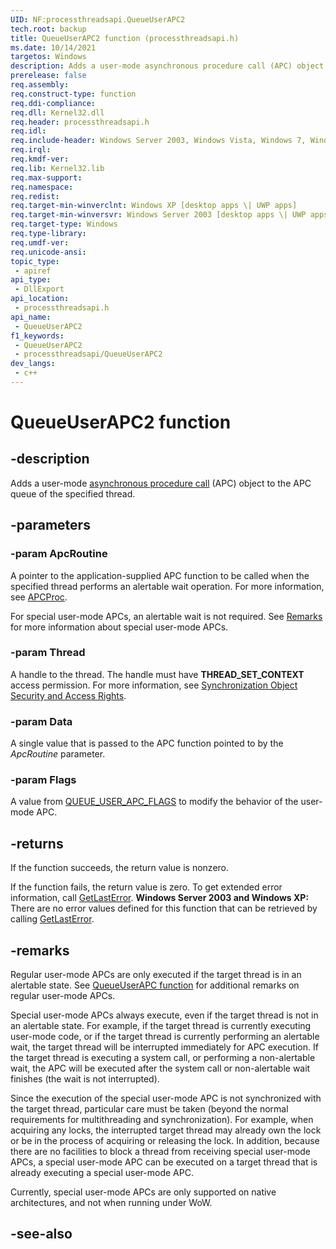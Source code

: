 ```yaml
---
UID: NF:processthreadsapi.QueueUserAPC2
tech.root: backup
title: QueueUserAPC2 function (processthreadsapi.h)
ms.date: 10/14/2021
targetos: Windows
description: Adds a user-mode asynchronous procedure call (APC) object to the APC queue of the specified thread. (QueueUserAPC2)
prerelease: false
req.assembly: 
req.construct-type: function
req.ddi-compliance: 
req.dll: Kernel32.dll
req.header: processthreadsapi.h
req.idl: 
req.include-header: Windows Server 2003, Windows Vista, Windows 7, Windows Server 2008  Windows Server 2008 R2, Windows.h
req.irql: 
req.kmdf-ver: 
req.lib: Kernel32.lib
req.max-support: 
req.namespace: 
req.redist: 
req.target-min-winverclnt: Windows XP [desktop apps \| UWP apps]
req.target-min-winversvr: Windows Server 2003 [desktop apps \| UWP apps]
req.target-type: Windows
req.type-library: 
req.umdf-ver: 
req.unicode-ansi: 
topic_type:
 - apiref
api_type:
 - DllExport
api_location:
 - processthreadsapi.h
api_name:
 - QueueUserAPC2
f1_keywords:
 - QueueUserAPC2
 - processthreadsapi/QueueUserAPC2
dev_langs:
 - c++
---
```


# QueueUserAPC2 function

## -description

Adds a user-mode [asynchronous procedure call](/windows/win32/sync/asynchronous-procedure-calls) (APC) object to the APC queue of the specified thread.

## -parameters

### -param ApcRoutine

A pointer to the application-supplied APC function to be called when the specified thread performs an alertable wait operation. For more information, see [APCProc](/windows/desktop/api/winnt/nc-winnt-papcfunc).

For special user-mode APCs, an alertable wait is not required. See [Remarks](#-remarks) for more information about special user-mode APCs.

### -param Thread

A handle to the thread. The handle must have <b>THREAD_SET_CONTEXT</b> access permission. For more information, see [Synchronization Object Security and Access Rights](/windows/desktop/Sync/synchronization-object-security-and-access-rights).

### -param Data

A single value that is passed to the APC function pointed to by the *ApcRoutine* parameter.

### -param Flags

A value from [QUEUE_USER_APC_FLAGS](ne-processthreadsapi-queue_user_apc_flags.md) to modify the behavior of the user-mode APC.

## -returns

If the function succeeds, the return value is nonzero.

If the function fails, the return value is zero. To get extended error information, call [GetLastError](/windows/desktop/api/errhandlingapi/nf-errhandlingapi-getlasterror). **Windows Server 2003 and Windows XP:** There are no error values defined for this function that can be retrieved by calling [GetLastError](/windows/desktop/api/errhandlingapi/nf-errhandlingapi-getlasterror).

## -remarks

Regular user-mode APCs are only executed if the target thread is in an alertable state. See [QueueUserAPC function](nf-processthreadsapi-queueuserapc.md) for additional remarks on regular user-mode APCs.

Special user-mode APCs always execute, even if the target thread is not in an alertable state. For example, if the target thread is currently executing user-mode code, or if the target thread is currently performing an alertable wait, the target thread will be interrupted immediately for APC execution. If the target thread is executing a system call, or performing a non-alertable wait, the APC will be executed after the system call or non-alertable wait finishes (the wait is not interrupted).

Since the execution of the special user-mode APC is not synchronized with the target thread, particular care must be taken (beyond the normal requirements for multithreading and synchronization). For example, when acquiring any locks, the interrupted target thread may already own the lock or be in the process of acquiring or releasing the lock. In addition, because there are no facilities to block a thread from receiving special user-mode APCs, a special user-mode APC can be executed on a target thread that is already executing a special user-mode APC.

Currently, special user-mode APCs are only supported on native architectures, and not when running under WoW.

## -see-also

